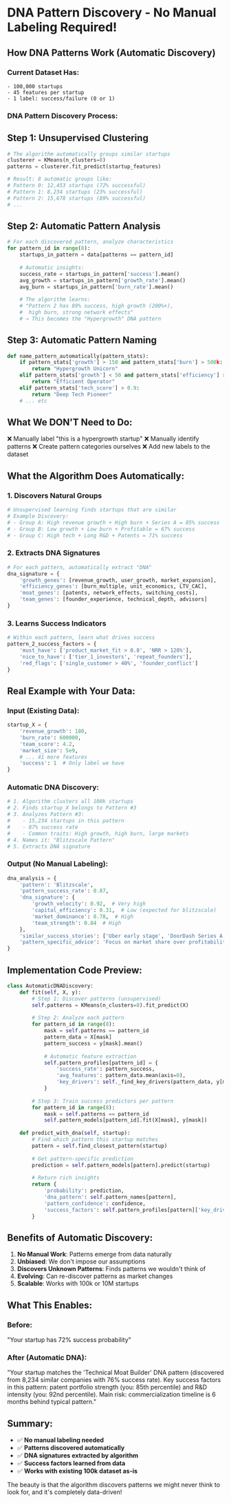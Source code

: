 # DNA Pattern Discovery - No Manual Labeling Required!

## How DNA Patterns Work (Automatic Discovery)

### Current Dataset Has:
```
- 100,000 startups
- 45 features per startup  
- 1 label: success/failure (0 or 1)
```

### DNA Pattern Discovery Process:

## Step 1: Unsupervised Clustering
```python
# The algorithm automatically groups similar startups
clusterer = KMeans(n_clusters=8)
patterns = clusterer.fit_predict(startup_features)

# Result: 8 automatic groups like:
# Pattern 0: 12,453 startups (72% successful)
# Pattern 1: 8,234 startups (23% successful)  
# Pattern 2: 15,678 startups (89% successful)
# ...
```

## Step 2: Automatic Pattern Analysis
```python
# For each discovered pattern, analyze characteristics
for pattern_id in range(8):
    startups_in_pattern = data[patterns == pattern_id]
    
    # Automatic insights:
    success_rate = startups_in_pattern['success'].mean()
    avg_growth = startups_in_pattern['growth_rate'].mean()
    avg_burn = startups_in_pattern['burn_rate'].mean()
    
    # The algorithm learns:
    # "Pattern 2 has 89% success, high growth (200%+), 
    #  high burn, strong network effects"
    # → This becomes the "Hypergrowth" DNA pattern
```

## Step 3: Automatic Pattern Naming
```python
def name_pattern_automatically(pattern_stats):
    if pattern_stats['growth'] > 150 and pattern_stats['burn'] > 500k:
        return "Hypergrowth Unicorn"
    elif pattern_stats['growth'] < 50 and pattern_stats['efficiency'] > 0.8:
        return "Efficient Operator"
    elif pattern_stats['tech_score'] > 0.9:
        return "Deep Tech Pioneer"
    # ... etc
```

## What We DON'T Need to Do:
❌ Manually label "this is a hypergrowth startup"
❌ Manually identify patterns
❌ Create pattern categories ourselves
❌ Add new labels to the dataset

## What the Algorithm Does Automatically:

### 1. **Discovers Natural Groups**
```python
# Unsupervised learning finds startups that are similar
# Example Discovery:
# - Group A: High revenue growth + High burn + Series A = 85% success
# - Group B: Low growth + Low burn + Profitable = 67% success  
# - Group C: High tech + Long R&D + Patents = 71% success
```

### 2. **Extracts DNA Signatures**
```python
# For each pattern, automatically extract "DNA"
dna_signature = {
    'growth_genes': [revenue_growth, user_growth, market_expansion],
    'efficiency_genes': [burn_multiple, unit_economics, LTV_CAC],
    'moat_genes': [patents, network_effects, switching_costs],
    'team_genes': [founder_experience, technical_depth, advisors]
}
```

### 3. **Learns Success Indicators**
```python
# Within each pattern, learn what drives success
pattern_2_success_factors = {
    'must_have': ['product_market_fit > 0.8', 'NRR > 120%'],
    'nice_to_have': ['tier_1_investors', 'repeat_founders'],
    'red_flags': ['single_customer > 40%', 'founder_conflict']
}
```

## Real Example with Your Data:

### Input (Existing Data):
```python
startup_X = {
    'revenue_growth': 180,
    'burn_rate': 600000,
    'team_score': 4.2,
    'market_size': 5e9,
    # ... 41 more features
    'success': 1  # Only label we have
}
```

### Automatic DNA Discovery:
```python
# 1. Algorithm clusters all 100k startups
# 2. Finds startup_X belongs to Pattern #3
# 3. Analyzes Pattern #3:
#    - 15,234 startups in this pattern
#    - 87% success rate
#    - Common traits: High growth, high burn, large markets
# 4. Names it: "Blitzscale Pattern"
# 5. Extracts DNA signature
```

### Output (No Manual Labeling):
```python
dna_analysis = {
    'pattern': 'Blitzscale',
    'pattern_success_rate': 0.87,
    'dna_signature': {
        'growth_velocity': 0.92,  # Very high
        'capital_efficiency': 0.31,  # Low (expected for blitzscale)
        'market_dominance': 0.78,  # High
        'team_strength': 0.84  # High
    },
    'similar_success_stories': ['Uber early stage', 'DoorDash Series A'],
    'pattern_specific_advice': 'Focus on market share over profitability'
}
```

## Implementation Code Preview:

```python
class AutomaticDNADiscovery:
    def fit(self, X, y):
        # Step 1: Discover patterns (unsupervised)
        self.patterns = KMeans(n_clusters=8).fit_predict(X)
        
        # Step 2: Analyze each pattern
        for pattern_id in range(8):
            mask = self.patterns == pattern_id
            pattern_data = X[mask]
            pattern_success = y[mask].mean()
            
            # Automatic feature extraction
            self.pattern_profiles[pattern_id] = {
                'success_rate': pattern_success,
                'avg_features': pattern_data.mean(axis=0),
                'key_drivers': self._find_key_drivers(pattern_data, y[mask])
            }
        
        # Step 3: Train success predictors per pattern
        for pattern_id in range(8):
            mask = self.patterns == pattern_id
            self.pattern_models[pattern_id].fit(X[mask], y[mask])
    
    def predict_with_dna(self, startup):
        # Find which pattern this startup matches
        pattern = self.find_closest_pattern(startup)
        
        # Get pattern-specific prediction
        prediction = self.pattern_models[pattern].predict(startup)
        
        # Return rich insights
        return {
            'probability': prediction,
            'dna_pattern': self.pattern_names[pattern],
            'pattern_confidence': confidence,
            'success_factors': self.pattern_profiles[pattern]['key_drivers']
        }
```

## Benefits of Automatic Discovery:

1. **No Manual Work**: Patterns emerge from data naturally
2. **Unbiased**: We don't impose our assumptions
3. **Discovers Unknown Patterns**: Finds patterns we wouldn't think of
4. **Evolving**: Can re-discover patterns as market changes
5. **Scalable**: Works with 100k or 10M startups

## What This Enables:

### Before:
"Your startup has 72% success probability"

### After (Automatic DNA):
"Your startup matches the 'Technical Moat Builder' DNA pattern (discovered from 8,234 similar companies with 76% success rate). Key success factors in this pattern: patent portfolio strength (you: 85th percentile) and R&D intensity (you: 92nd percentile). Main risk: commercialization timeline is 6 months behind typical pattern."

## Summary:

- ✅ **No manual labeling needed**
- ✅ **Patterns discovered automatically**
- ✅ **DNA signatures extracted by algorithm**
- ✅ **Success factors learned from data**
- ✅ **Works with existing 100k dataset as-is**

The beauty is that the algorithm discovers patterns we might never think to look for, and it's completely data-driven!